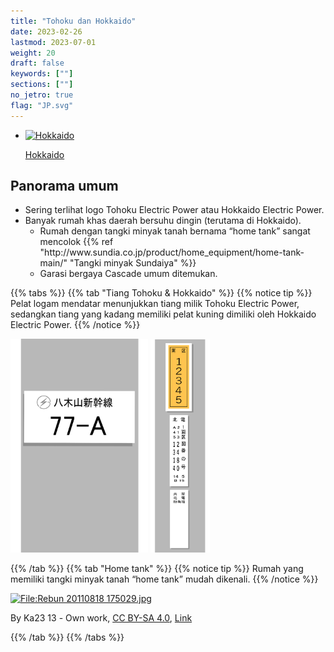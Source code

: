 ```yaml
---
title: "Tohoku dan Hokkaido"
date: 2023-02-26
lastmod: 2023-07-01
weight: 20
draft: false
keywords: [""]
sections: [""]
no_jetro: true
flag: "JP.svg"
---
```


<ul class="flag-list-japan">
    <li data-nav-id="https://geopinning.space/rule/asia/japan/tohoku/hokkaido/" title="Hokkaido" class="">
        <p><a href="https://geopinning.space/rule/asia/japan/tohoku/hokkaido/" class="flag-link">
            <img src="https://geopinning.space/flags/Flag_of_Hokkaido_Prefecture.png" alt="Hokkaido" class="flag-img-link" oncontextmenu="return false;"></a></p>
        <p><a href="https://geopinning.space/rule/asia/japan/tohoku/hokkaido/" class="flag-link">Hokkaido</a></p>
    </li>
</ul>

<div class="main-desciption area-description">
    <h2 class="section-title">Panorama umum</h2>
    <ul class="rule-list">
        <li>Sering terlihat logo Tohoku Electric Power atau Hokkaido Electric Power.</li>
        <li>Banyak rumah khas daerah bersuhu dingin (terutama di Hokkaido).
            <ul>
                <li>Rumah dengan <span class="quiz">tangki minyak tanah</span> bernama “home tank” sangat mencolok {{% ref "http://www.sundia.co.jp/product/home_equipment/home-tank-main/" "Tangki minyak Sundaiya" %}}</li>
                <li>Garasi bergaya Cascade umum ditemukan.</li>
            </ul>
        </li>
    </ul>
</div>

{{% tabs %}}
{{% tab "Tiang Tohoku & Hokkaido" %}}
{{% notice tip %}}
Pelat logam mendatar menunjukkan tiang milik Tohoku Electric Power, sedangkan tiang yang kadang memiliki pelat kuning dimiliki oleh Hokkaido Electric Power.
{{% /notice %}}

<div class="googlemap-if no-margin">
<img src="../pole/pole-tohoku.png" width="220px">
<img src="../pole/pole-hokkaido.png" width="95px">
</div>

{{% /tab %}}
{{% tab "Home tank" %}}
{{% notice tip %}}
Rumah yang memiliki <span class="quiz">tangki minyak tanah</span> “home tank” mudah dikenali.
{{% /notice %}}

<div class="googlemap-if no-margin">
<p><a href="https://commons.wikimedia.org/wiki/File:Rebun_20110818_175029.jpg#/media/File:Rebun_20110818_175029.jpg"><img src="https://upload.wikimedia.org/wikipedia/commons/c/cf/Rebun_20110818_175029.jpg" alt="File:Rebun 20110818 175029.jpg" height="717" width="1280"></a></p><p>By Ka23 13 - <span class="int-own-work" lang="en">Own work</span>, <a href="https://creativecommons.org/licenses/by-sa/4.0" title="Creative Commons Attribution-Share Alike 4.0">CC BY-SA 4.0</a>, <a href="https://commons.wikimedia.org/w/index.php?curid=142923992">Link</a></p>
</div>

{{% /tab %}}
{{% /tabs %}}


